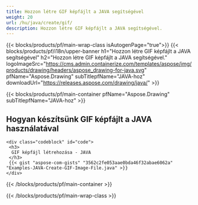 ```yaml
---
title: Hozzon létre GIF képfájlt a JAVA segítségével
weight: 20
url: /hu/java/create/gif/
description: Hozzon létre GIF képfájlt a JAVA segítségével.
---
```


{{< blocks/products/pf/main-wrap-class isAutogenPage="true">}}
{{< blocks/products/pf/i18n/upper-banner h1="Hozzon létre GIF képfájlt a JAVA segítségével" h2="Hozzon létre GIF képfájlt a JAVA segítségével." logoImageSrc="https://cms.admin.containerize.com/templates/aspose/img/products/drawing/headers/aspose_drawing-for-java.svg" pfName="Aspose.Drawing" subTitlepfName="JAVA-hoz" downloadUrl="https://releases.aspose.com/drawing/java/" >}}

{{< blocks/products/pf/main-container pfName="Aspose.Drawing" subTitlepfName="JAVA-hoz" >}}

<h2>Hogyan készítsünk GIF képfájlt a JAVA használatával</h2>

    <div class="codeblock" id="code">
     <h3>
      GIF képfájl létrehozása - JAVA
     </h3>
     {{< gist "aspose-com-gists" "3562c2fe053aae0bda46f32abae6062a" "Examples-JAVA-Create-GIF-Image-File.java" >}}
    </div>

{{< /blocks/products/pf/main-container >}}


{{< /blocks/products/pf/main-wrap-class >}}
